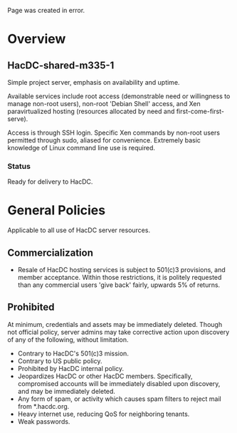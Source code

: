 Page was created in error.

# Overview

## HacDC-shared-m335-1

Simple project server, emphasis on availability and uptime.

Available services include root access (demonstrable need or willingness
to manage non-root users), non-root 'Debian Shell' access, and Xen
paravirtualized hosting (resources allocated by need and
first-come-first-serve).

Access is through SSH login. Specific Xen commands by non-root users
permitted through sudo, aliased for convenience. Extremely basic
knowledge of Linux command line use is required.

### Status

Ready for delivery to HacDC.

# General Policies

Applicable to all use of HacDC server resources.

## Commercialization

-   Resale of HacDC hosting services is subject to 501(c)3 provisions,
    and member acceptance. Within those restrictions, it is politely
    requested than any commercial users 'give back' fairly, upwards 5%
    of returns.

## Prohibited

At minimum, credentials and assets may be immediately deleted. Though
not official policy, server admins may take corrective action upon
discovery of any of the following, without limitation.

-   Contrary to HacDC's 501(c)3 mission.
-   Contrary to US public policy.
-   Prohibited by HacDC internal policy.
-   Jeopardizes HacDC or other HacDC members. Specifically, compromised
    accounts will be immediately disabled upon discovery, and may be
    immediately deleted.
-   Any form of spam, or activity which causes spam filters to reject
    mail from \*.hacdc.org.
-   Heavy internet use, reducing QoS for neighboring tenants.
-   Weak passwords.
